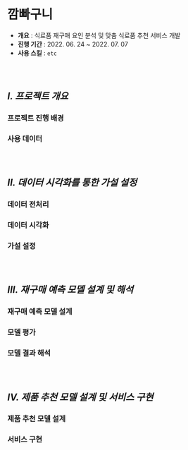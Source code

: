 # 깜빠구니
* **개요** : 식료품 재구매 요인 분석 및 맞춤 식료품 추천 서비스 개발
* **진행 기간** : 2022. 06. 24 ~ 2022. 07. 07
* **사용 스킬** : `etc`


### &nbsp;

## *I. 프로젝트 개요*
### 프로젝트 진행 배경
### 사용 데이터

### &nbsp;

## *II. 데이터 시각화를 통한 가설 설정*
### 데이터 전처리
### 데이터 시각화
### 가설 설정

### &nbsp;

## *III. 재구매 예측 모델 설계 및 해석*
### 재구매 예측 모델 설계
### 모델 평가
### 모델 결과 해석

### &nbsp;

## *IV. 제품 추천 모델 설계 및 서비스 구현*
### 제품 추천 모델 설계
### 서비스 구현

